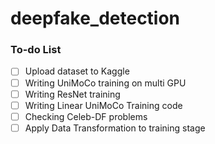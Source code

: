 # deepfake_detection

### To-do List
- [ ] Upload dataset to Kaggle
- [ ] Writing UniMoCo training on multi GPU
- [ ] Writing ResNet training
- [ ] Writing Linear UniMoCo Training code
- [ ] Checking Celeb-DF problems
- [ ] Apply Data Transformation to training stage